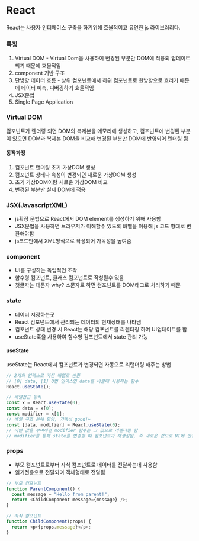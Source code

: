 # React
React는 사용자 인터페이스 구축을 하기위해 효율적이고 유연한 js 라이브러리다. 

### 특징
1. Virtual DOM - Virtual Dom을 사용하여 변경된 부분만 DOM에 적용되 업데이트 되기 때문에 효율적임
2. component 기반 구조
3. 단방향 데이터 흐름 - 상위 컴포넌트에서 하위 컴포넌트로 한방향으로 흐리기 때문에 데이터 예측, 디버깅하기 효율적임
4. JSX문법
5. Single Page Application

### Virtual DOM 
컴포넌트가 렌더링 되면 DOM의 복제본을 메모리에 생성하고, 컴포넌트에 변경된 부분이 있으면 DOM과 복제본 DOM을 비교해 
변경된 부분만 DOM에 반영되어 렌더링 됨

#### 동작과정
1. 컴포넌트 랜더링 초기 가상DOM 생성
2. 컴포넌트 상태나 속성이 변경되면 새로운 가상DOM 생성
3. 초기 가상DOM이랑 새로운 가상DOM 비교
4. 변경된 부분만 실제 DOM에 적용

### JSX(JavascriptXML)
- js확장 문법으로 React에서 DOM element를 생성하기 위해 사용함
- JSX문법을 사용하면 브라우저가 이해할수 있도록 바벨을 이용해 js 코드 형태로 변환해야함
- js코드안에서 XML형식으로 작성되어 가독성을 높여줌

### component
- UI를 구성하는 독립적인 조각
- 함수형 컴포넌트, 클래스 컴포넌트로 작성될수 있음
- 첫글자는 대문자 why? 소문자로 하면 컴포넌트를 DOM태그로 처리하기 때문

### state
- 데이터 저장하는곳
- React 컴포넌트에서 관리되는 데이터의 현재상태를 나타냄
- 컴포넌트 상태 변경 시 React는 해당 컴포넌트를 리렌더링 하여 UI업데이트를 함
- useState훅을 사용하여 함수형 컴포넌트에서 state 관리 가능

#### useState
useState는 React에서 컴포넌트가 변경되면 자동으로 리랜더링 해주는 방법

``` javascript
// 2개의 인덱스로 가진 배열로 반환
// [0] data, [1] 0번 인덱스인 data를 바꿀때 사용하는 함수
React.useState(); 

// 배열접근 방식
const x = React.useState(0); 
const data = x[0];
const modifier = x[1];
// 배열 구조 분해 할당, 가독성 good!~
const [data, modifier] = React.useState(0);
// 어떤 값을 부여하던 modifier 함수는 그 값으로 리렌더링 함
// modifier를 통해 state를 변경할 때 컴포넌트가 재생성됨, 즉 새로운 값으로 UI에 반영
```


### props
- 부모 컴포넌트로부터 자식 컴포넌트로 데이터를 전달하는데 사용함
- 읽기전용으로 전달되며 객체형태로 전달됨

``` JavaScript
// 부모 컴포넌트
function ParentComponent() {
  const message = "Hello from parent!";
  return <ChildComponent message={message} />;
}

// 자식 컴포넌트
function ChildComponent(props) {
  return <p>{props.message}</p>;
}

```
